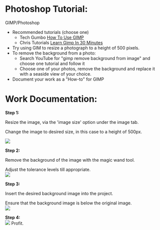 # Photoshop Tutorial:

GIMP/Photoshop

*   Recommended tutorials (choose one)
    *   Tech Gumbo [How To Use GIMP](https://youtu.be/Q8C0LJPpr64)
    *   Chris Tutorials [Learn Gimp In 30 Minutes](https://youtu.be/IeABb8cwdUg)
*   Try using GIM to resize a photograph to a height of 500 pixels.
*   To remove the background from a photo:
    *   Search YouTube for "gimp remove background from image" and choose one tutorial and follow it
    *   Choose one of your photos, remove the background and replace it with a seaside view of your choice.
*   Document your work as a "How-to" for GIMP

# Work Documentation:

**Step 1:**

Resize the image, via the 'image size' option under the image tab.

Change the image to desired size, in this case to a height of 500px.

![](https://media.discordapp.net/attachments/667962453283569666/713095018780295218/Capture1.PNG)

**Step 2:**

Remove the background of the image with the magic wand tool.

Adjust the tolerance levels till appropriate.  
![](https://media.discordapp.net/attachments/667962453283569666/713095032688607245/seaside.jpg)

**Step 3:**

Insert the desired background image into the project.

Ensure that the background image is below the original image.  
![](https://cdn.discordapp.com/attachments/667962453283569666/713095078348062751/Capture3.PNG)

**Step 4:**  
![](https://cdn.discordapp.com/attachments/667962453283569666/713095062212575282/Capture2.PNG) Profit.
